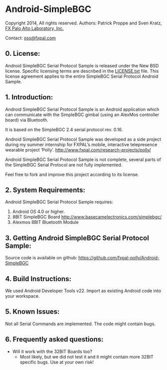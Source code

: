 Android-SimpleBGC
=================

Copyright 2014, All rights reserved. 
Authors: Patrick Proppe and Sven Kratz, [FX Palo Alto Laboratory, Inc.](http://www.fxpal.com)



Contact: oss@fxpal.com

## 0. License: 
Android SimpleBGC Serial Protocol Sample is released under the New BSD license. Specific
licensing terms are described in the [LICENSE.txt](LICENSE.txt) file. This license
agreement applies to the entire SimpleBGC Serial Protocol Android Sample.

## 1. Introduction:
Android SimpleBGC Serial Protocol Sample is an Android application which can 
communicate with the SimpleBGC gimbal (using an AlexMos controller board) via Bluetooth.

It is based on the SimpleBGC 2.4 serial protocol rev. 0.16.

Android SimpleBGC Serial Protocol Sample was developed as a side project during my 
summer internship for FXPAL’s mobile, interactive telepresence wearable project ‘Polly’. 
http://www.fxpal.com/research-projects/polly/ 

Android SimpleBGC Serial Protocol Sample is not complete, several parts of the 
SimpleBGC Serial Protocol are not fully implemented. 

Feel free to fork and improve this project according to its license.
    
## 2. System Requirements:
Android SimpleBGC Serial Protocol Sample requires:

1. Android OS 4.0 or higher.
2. 8BIT SimpleBGC Board http://www.basecamelectronics.com/simplebgc/
3. Alexmos 8BIT Bluetooth Module
	

## 3. Getting Android SimpleBGC Serial Protocol Sample:
Source code is available on github:
https://github.com/fxpal-polly/Android-SimpleBGC

## 4. Build Instructions:
We used Android Developer Tools v22. 
Import as existing Android code into your workspace.	 

## 5. Known Issues:
Not all Serial Commands are implemented.
The code might contain bugs.

## 6. Frequently asked questions:
- Will it work with the 32BIT Boards too? 
  * Most likely, but we did not test it and it might contain more 32BIT specific bugs. Use at your own risk!
